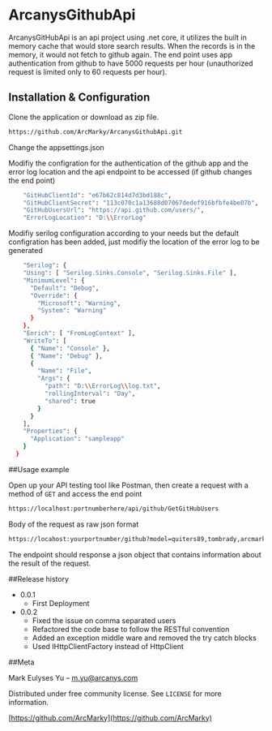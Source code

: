 # ArcanysGithubApi

ArcanysGitHubApi is an api project using .net core, it utilizes the built in memory cache that would store search results. When the records is in the memory, it would not fetch to github again. The end point uses app authentication from github to have 5000 requests per hour (unauthorized request is limited only to 60 requests per hour).

## Installation & Configuration

Clone the application or download as zip file.

```sh
https://github.com/ArcMarky/ArcanysGithubApi.git
```

Change the appsettings.json 

Modifiy the configration for the authentication of the github app and the error log location and the api endpoint to be accessed (if github changes the end point)
```sh
    "GitHubClientId": "e67b62c814d7d3bd188c",
    "GitHubClientSecret": "113c070c1a13688d07067dedef916bfbfe4be07b",
    "GitHubUsersUrl": "https://api.github.com/users/",
    "ErrorLogLocation": "D:\\ErrorLog"
```

Modifiy serilog configuration according to your needs but the default configration has been added, just modifiy the location of the error log to be generated 
```sh
    "Serilog": {
    "Using": [ "Serilog.Sinks.Console", "Serilog.Sinks.File" ],
    "MinimumLevel": {
      "Default": "Debug",
      "Override": {
        "Microsoft": "Warning",
        "System": "Warning"
      }
    },
    "Enrich": [ "FromLogContext" ],
    "WriteTo": [
      { "Name": "Console" },
      { "Name": "Debug" },
      {
        "Name": "File",
        "Args": {
          "path": "D:\\ErrorLog\\log.txt",
          "rollingInterval": "Day",
          "shared": true
        }
      }
    ],
    "Properties": {
      "Application": "sampleapp"
    }
  }
```

##Usage example

Open up your API testing tool like Postman, then create a request with a method of ``GET`` and access the end point

```sh
https://localhost:portnumberhere/api/github/GetGitHubUsers
```
Body of the request as raw json format
```sh
https://locahost:yourportnumber/github?model=quiters89,tombrady,arcmarky
```

The endpoint should response a json object that contains information about the result of the request.

##Release history

* 0.0.1
    * First Deployment
* 0.0.2
    * Fixed the issue on comma separated users
    * Refactored the code base to follow the RESTful convention
    * Added an exception middle ware and removed the try catch blocks
    * Used IHttpClientFactory instead of HttpClient

##Meta

Mark Eulyses Yu –  m.yu@arcanys.com

Distributed under free community license. See ``LICENSE`` for more information.

[https://github.com/ArcMarky](https://github.com/ArcMarky) 


